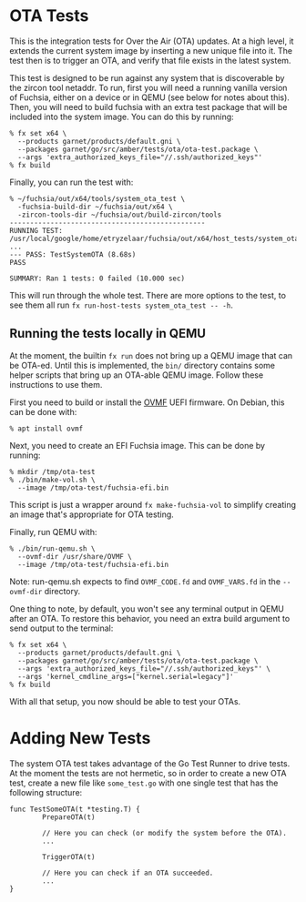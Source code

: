 # OTA Tests

This is the integration tests for Over the Air (OTA) updates. At a high level,
it extends the current system image by inserting a new unique file into it. The
test then is to trigger an OTA, and verify that file exists in the latest
system.

This test is designed to be run against any system that is discoverable by the
zircon tool netaddr. To run, first you will need a running vanilla version of
Fuchsia, either on a device or in QEMU (see below for notes about this). Then,
you will need to build fuchsia with an extra test package that will be included
into the system image. You can do this by running:

```
% fx set x64 \
  --products garnet/products/default.gni \
  --packages garnet/go/src/amber/tests/ota/ota-test.package \
  --args 'extra_authorized_keys_file="//.ssh/authorized_keys"'
% fx build
```

Finally, you can run the test with:

```
% ~/fuchsia/out/x64/tools/system_ota_test \
  -fuchsia-build-dir ~/fuchsia/out/x64 \
  -zircon-tools-dir ~/fuchsia/out/build-zircon/tools
------------------------------------------------
RUNNING TEST: /usr/local/google/home/etryzelaar/fuchsia/out/x64/host_tests/system_ota_test
...
--- PASS: TestSystemOTA (8.68s)
PASS

SUMMARY: Ran 1 tests: 0 failed (10.000 sec)
```

This will run through the whole test. There are more options to the test, to see
them all run `fx run-host-tests system_ota_test -- -h`.

## Running the tests locally in QEMU

At the moment, the builtin `fx run` does not bring up a QEMU image that can be
OTA-ed. Until this is implemented, the `bin/` directory contains some helper
scripts that bring up an OTA-able QEMU image. Follow these instructions to use
them.

First you need to build or install the [OVMF] UEFI firmware. On Debian, this can
be done with:

```
% apt install ovmf
```

Next, you need to create an EFI Fuchsia image. This can be done by running:

```
% mkdir /tmp/ota-test
% ./bin/make-vol.sh \
  --image /tmp/ota-test/fuchsia-efi.bin
```

This script is just a wrapper around `fx make-fuchsia-vol` to simplify creating
an image that's appropriate for OTA testing.

Finally, run QEMU with:

```
% ./bin/run-qemu.sh \
  --ovmf-dir /usr/share/OVMF \
  --image /tmp/ota-test/fuchsia-efi.bin
```

Note: run-qemu.sh expects to find `OVMF_CODE.fd` and `OVMF_VARS.fd` in the
`--ovmf-dir` directory.

One thing to note, by default, you won't see any terminal output in QEMU after
an OTA. To restore this behavior, you need an extra build argument to send
output to the terminal:

```
% fx set x64 \
  --products garnet/products/default.gni \
  --packages garnet/go/src/amber/tests/ota/ota-test.package \
  --args 'extra_authorized_keys_file="//.ssh/authorized_keys"' \
  --args 'kernel_cmdline_args=["kernel.serial=legacy"]'
% fx build
```

With all that setup, you now should be able to test your OTAs.

[OVMF]: https://github.com/tianocore/tianocore.github.io/wiki/OVMF

# Adding New Tests

The system OTA test takes advantage of the Go Test Runner to drive tests. At the
moment the tests are not hermetic, so in order to create a new OTA test, create
a new file like `some_test.go` with one single test that has the following
structure:

```
func TestSomeOTA(t *testing.T) {
        PrepareOTA(t)

        // Here you can check (or modify the system before the OTA).
        ...

        TriggerOTA(t)

        // Here you can check if an OTA succeeded.
        ...
}
```
